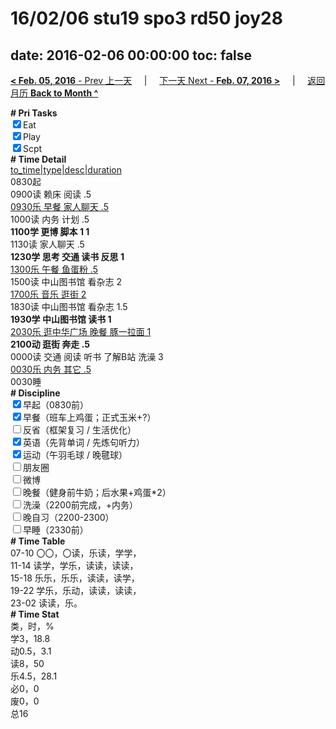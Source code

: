 # 16/02/06 stu19 spo3 rd50 joy28

date: 2016-02-06 00:00:00
toc: false
---
[**< Feb. 05, 2016** - Prev 上一天](/lifelogs/2016/02/d05.md) &nbsp; &nbsp; | &nbsp; &nbsp; [下一天 Next - **Feb. 07, 2016 >**](/lifelogs/2016/02/d07.md) &nbsp; &nbsp; |  &nbsp; &nbsp; [返回月历 **Back to Month ^**](/lifelogs/2016/02/index.md)
<br/><div><b># Pri Tasks</b></div><div><input checked="true" type="checkbox"/>Eat</div><div><input checked="true" type="checkbox"/>Play</div><div><input checked="true" type="checkbox"/>Scpt</div><div><b># Time Detail</b></div><div><u>to_time|type|desc|duration</u></div><div>0830起</div><div>0900读 赖床 阅读 .5</div><div><u>0930乐 早餐 家人聊天 .5</u></div><div>1000读 内务 计划 .5</div><div><b>1100学 更博 脚本 1</b><b> 1</b></div><div>1130读 家人聊天 .5</div><div><b>1230学 思考 交通 读书 反思 1</b></div><div><u>1300乐 午餐 鱼蛋粉 .5</u></div><div>1500读 中山图书馆 看杂志 2</div><div><u>1700乐 音乐 逛街 2</u></div><div>1830读 中山图书馆 看杂志 1.5</div><div><b>1930学 中山图书馆 读书 1</b></div><div><u>2030乐 逛中华广场 晚餐 豚一拉面 1</u></div><div><b>2100动 逛街 奔走 .5</b></div><div>0000读 交通 阅读 听书 了解B站 洗澡 3</div><div><u>0030乐 内务 其它 .5</u></div><div>0030睡</div><div><b># Discipline</b></div><div><input checked="true" type="checkbox"/>早起（0830前）</div><div><input checked="true" type="checkbox"/>早餐（班车上鸡蛋；正式玉米+?）</div><div><input type="checkbox"/>反省（框架复习 / 生活优化）</div><div><input checked="true" type="checkbox"/>英语（先背单词 / 先炼句听力）</div><div><input checked="true" type="checkbox"/>运动（午羽毛球 / 晚毽球）</div><div><input type="checkbox"/>朋友圈</div><div><input type="checkbox"/>微博</div><div><input type="checkbox"/>晚餐（健身前牛奶；后水果+鸡蛋*2）</div><div><input type="checkbox"/>洗澡（2200前完成，+内务）</div><div><input type="checkbox"/>晚自习（2200-2300）</div><div><input type="checkbox"/>早睡（2330前）</div><div><b># Time Table</b></div><div>07-10 〇〇，〇读，乐读，学学，</div><div>11-14 读学，学乐，读读，读读，</div><div>15-18 乐乐，乐乐，读读，读学，</div><div>19-22 学乐，乐动，读读，读读，</div><div>23-02 读读，乐。</div><div><b># Time Stat</b></div><div>类，时，%</div><div>学3，18.8</div><div>动0.5，3.1</div><div>读8，50</div><div>乐4.5，28.1</div><div>必0，0</div><div>废0，0</div><div>总16</div>
